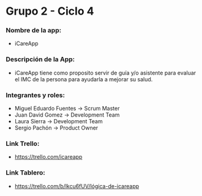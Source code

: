 # Grupo 2 - Ciclo 4
### Nombre de la app: 
- iCareApp

### Descripción de la App:
- iCareApp tiene como proposito servir de guía y/o asistente para evaluar el IMC de la persona para ayudarla a mejorar su salud.

### Integrantes y roles: 
- Miguel Eduardo Fuentes -> Scrum Master
- Juan David Gomez -> Development Team 
- Laura Sierra -> Development Team
- Sergio Pachón -> Product Owner

### Link Trello:
- https://trello.com/icareapp

### Link Tablero: 
- https://trello.com/b/lkcu6fUV/lógica-de-icareapp